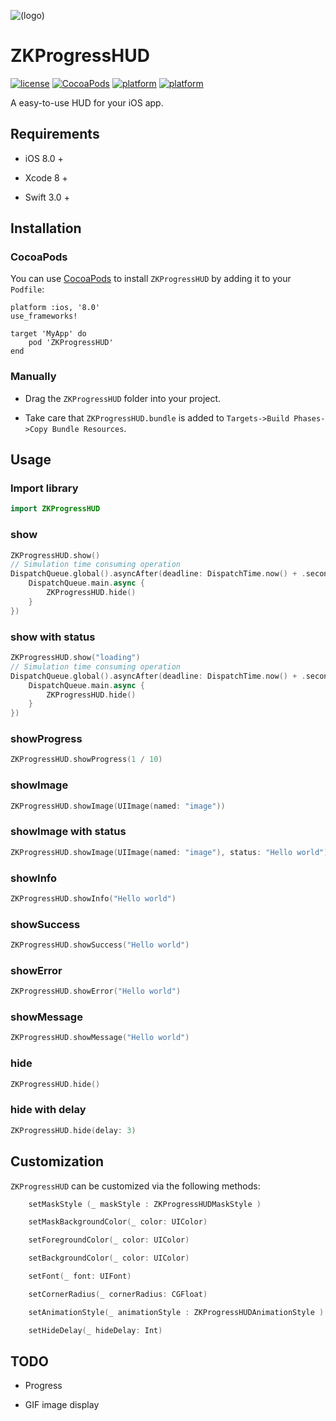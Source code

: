 ![(logo)](https://raw.githubusercontent.com/WangWenzhuang/ZKProgressHUD/master/Demo/image%402x.png)

# ZKProgressHUD

[![license](https://img.shields.io/badge/license-MIT-brightgreen.svg)](https://github.com/WangWenzhuang/ZKProgressHUD)
[![CocoaPods](https://img.shields.io/badge/pod-v0.5-brightgreen.svg)](https://github.com/WangWenzhuang/ZKProgressHUD)
[![platform](https://img.shields.io/badge/platform-iOS-brightgreen.svg)](https://github.com/WangWenzhuang/ZKProgressHUD)
[![platform](https://img.shields.io/badge/contact-1020304029%40qq.com-brightgreen.svg)](https://github.com/WangWenzhuang/ZKProgressHUD)

A easy-to-use HUD for your iOS app.

## Requirements

* iOS 8.0 +

* Xcode 8 +

* Swift 3.0 +

## Installation

### CocoaPods

You can use [CocoaPods](http://cocoapods.org/) to install `ZKProgressHUD` by adding it to your `Podfile`:

```ogdl
platform :ios, '8.0'
use_frameworks!

target 'MyApp' do
    pod 'ZKProgressHUD'
end
```
### Manually

* Drag the `ZKProgressHUD` folder into your project.

* Take care that `ZKProgressHUD.bundle` is added to `Targets->Build Phases->Copy Bundle Resources`.

## Usage

### Import library

```swift
import ZKProgressHUD
```

### show

```swift
ZKProgressHUD.show()
// Simulation time consuming operation
DispatchQueue.global().asyncAfter(deadline: DispatchTime.now() + .seconds(3), execute: {
    DispatchQueue.main.async {
        ZKProgressHUD.hide()
    }
})
```

### show with status

```swift
ZKProgressHUD.show("loading")
// Simulation time consuming operation
DispatchQueue.global().asyncAfter(deadline: DispatchTime.now() + .seconds(3), execute: {
    DispatchQueue.main.async {
        ZKProgressHUD.hide()
    }
})
```

### showProgress

```swift
ZKProgressHUD.showProgress(1 / 10)
```

### showImage

```swift
ZKProgressHUD.showImage(UIImage(named: "image"))
```

### showImage with status

```swift
ZKProgressHUD.showImage(UIImage(named: "image"), status: "Hello world")
```

### showInfo

```swift
ZKProgressHUD.showInfo("Hello world")
```

### showSuccess

```swift
ZKProgressHUD.showSuccess("Hello world")
```

### showError

```swift
ZKProgressHUD.showError("Hello world")
```

### showMessage

```swift
ZKProgressHUD.showMessage("Hello world")
```

### hide

```swift
ZKProgressHUD.hide()
```

### hide with delay

```swift
ZKProgressHUD.hide(delay: 3)
```

## Customization

`ZKProgressHUD` can be customized via the following methods:

```swift
    setMaskStyle (_ maskStyle : ZKProgressHUDMaskStyle )

    setMaskBackgroundColor(_ color: UIColor)

    setForegroundColor(_ color: UIColor)

    setBackgroundColor(_ color: UIColor)

    setFont(_ font: UIFont)

    setCornerRadius(_ cornerRadius: CGFloat)

    setAnimationStyle(_ animationStyle : ZKProgressHUDAnimationStyle )

    setHideDelay(_ hideDelay: Int)
```

## TODO

* Progress

* GIF image display